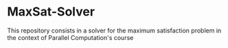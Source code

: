 # MaxSat-Solver
This repository consists in a solver for the maximum satisfaction problem in the context of Parallel Computation's course
